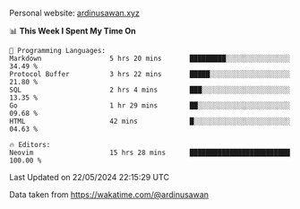 Personal website: [ardinusawan.xyz](https://ardinusawan.xyz)

<!--START_SECTION:waka-->
📊 **This Week I Spent My Time On** 

```text
💬 Programming Languages: 
Markdown                 5 hrs 20 mins       █████████░░░░░░░░░░░░░░░░   34.49 % 
Protocol Buffer          3 hrs 22 mins       █████░░░░░░░░░░░░░░░░░░░░   21.80 % 
SQL                      2 hrs 4 mins        ███░░░░░░░░░░░░░░░░░░░░░░   13.35 % 
Go                       1 hr 29 mins        ██░░░░░░░░░░░░░░░░░░░░░░░   09.68 % 
HTML                     42 mins             █░░░░░░░░░░░░░░░░░░░░░░░░   04.63 % 

🔥 Editors: 
Neovim                   15 hrs 28 mins      █████████████████████████   100.00 % 
```


 Last Updated on 22/05/2024 22:15:29 UTC
<!--END_SECTION:waka-->
Data taken from https://wakatime.com/@ardinusawan
